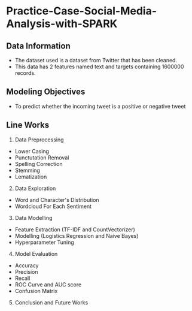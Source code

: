 # Practice-Case-Social-Media-Analysis-with-SPARK

## Data Information
- The dataset used is a dataset from Twitter that has been cleaned.
- This data has 2 features named text and targets containing 1600000 records.

## Modeling Objectives
- To predict whether the incoming tweet is a positive or negative tweet

## Line Works
1. Data Preprocessing 
  - Lower Casing
  - Punctutation Removal
  - Spelling Correction
  - Stemming
  - Lematization
2. Data Exploration
  - Word and Character's Distribution
  - Wordcloud For Each Sentiment
3. Data Modelling 
  - Feature Extraction (TF-IDF and CountVectorizer)
  - Modelling (Logistics Regression and Naive Bayes)
  - Hyperparameter Tuning
4. Model Evaluation
  - Accuracy
  - Precision
  - Recall
  - ROC Curve and AUC score
  - Confusion Matrix
5. Conclusion and Future Works
  
